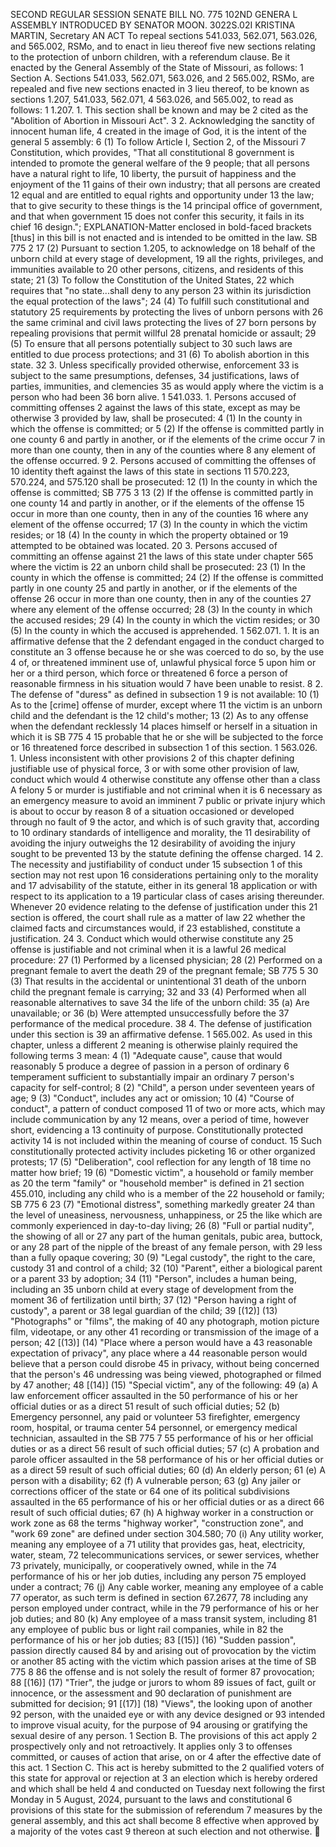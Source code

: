 SECOND REGULAR SESSION
SENATE BILL NO. 775
102ND GENERA L ASSEMBLY
INTRODUCED BY SENATOR MOON.
3022S.02I KRISTINA MARTIN, Secretary
AN ACT
To repeal sections 541.033, 562.071, 563.026, and 565.002, RSMo, and to enact in lieu thereof
five new sections relating to the protection of unborn children, with a referendum
clause.
Be it enacted by the General Assembly of the State of Missouri, as follows:
1 Section A. Sections 541.033, 562.071, 563.026, and
2 565.002, RSMo, are repealed and five new sections enacted in
3 lieu thereof, to be known as sections 1.207, 541.033, 562.071,
4 563.026, and 565.002, to read as follows:
1 1.207. 1. This section shall be known and may be
2 cited as the "Abolition of Abortion in Missouri Act".
3 2. Acknowledging the sanctity of innocent human life,
4 created in the image of God, it is the intent of the general
5 assembly:
6 (1) To follow Article I, Section 2, of the Missouri
7 Constitution, which provides, "That all constitutional
8 government is intended to promote the general welfare of the
9 people; that all persons have a natural right to life,
10 liberty, the pursuit of happiness and the enjoyment of the
11 gains of their own industry; that all persons are created
12 equal and are entitled to equal rights and opportunity under
13 the law; that to give security to these things is the
14 principal office of government, and that when government
15 does not confer this security, it fails in its chief
16 design.";
EXPLANATION-Matter enclosed in bold-faced brackets [thus] in this bill is not enacted
and is intended to be omitted in the law.
SB 775 2
17 (2) Pursuant to section 1.205, to acknowledge on
18 behalf of the unborn child at every stage of development,
19 all the rights, privileges, and immunities available to
20 other persons, citizens, and residents of this state;
21 (3) To follow the Constitution of the United States,
22 which requires that "no state...shall deny to any person
23 within its jurisdiction the equal protection of the laws";
24 (4) To fulfill such constitutional and statutory
25 requirements by protecting the lives of unborn persons with
26 the same criminal and civil laws protecting the lives of
27 born persons by repealing provisions that permit willful
28 prenatal homicide or assault;
29 (5) To ensure that all persons potentially subject to
30 such laws are entitled to due process protections; and
31 (6) To abolish abortion in this state.
32 3. Unless specifically provided otherwise, enforcement
33 is subject to the same presumptions, defenses,
34 justifications, laws of parties, immunities, and clemencies
35 as would apply where the victim is a person who had been
36 born alive.
1 541.033. 1. Persons accused of committing offenses
2 against the laws of this state, except as may be otherwise
3 provided by law, shall be prosecuted:
4 (1) In the county in which the offense is committed; or
5 (2) If the offense is committed partly in one county
6 and partly in another, or if the elements of the crime occur
7 in more than one county, then in any of the counties where
8 any element of the offense occurred.
9 2. Persons accused of committing the offenses of
10 identity theft against the laws of this state in sections
11 570.223, 570.224, and 575.120 shall be prosecuted:
12 (1) In the county in which the offense is committed;
SB 775 3
13 (2) If the offense is committed partly in one county
14 and partly in another, or if the elements of the offense
15 occur in more than one county, then in any of the counties
16 where any element of the offense occurred;
17 (3) In the county in which the victim resides; or
18 (4) In the county in which the property obtained or
19 attempted to be obtained was located.
20 3. Persons accused of committing an offense against
21 the laws of this state under chapter 565 where the victim is
22 an unborn child shall be prosecuted:
23 (1) In the county in which the offense is committed;
24 (2) If the offense is committed partly in one county
25 and partly in another, or if the elements of the offense
26 occur in more than one county, then in any of the counties
27 where any element of the offense occurred;
28 (3) In the county in which the accused resides;
29 (4) In the county in which the victim resides; or
30 (5) In the county in which the accused is apprehended.
1 562.071. 1. It is an affirmative defense that the
2 defendant engaged in the conduct charged to constitute an
3 offense because he or she was coerced to do so, by the use
4 of, or threatened imminent use of, unlawful physical force
5 upon him or her or a third person, which force or threatened
6 force a person of reasonable firmness in his situation would
7 have been unable to resist.
8 2. The defense of "duress" as defined in subsection 1
9 is not available:
10 (1) As to the [crime] offense of murder, except where
11 the victim is an unborn child and the defendant is the
12 child's mother;
13 (2) As to any offense when the defendant recklessly
14 places himself or herself in a situation in which it is
SB 775 4
15 probable that he or she will be subjected to the force or
16 threatened force described in subsection 1 of this section.
1 563.026. 1. Unless inconsistent with other provisions
2 of this chapter defining justifiable use of physical force,
3 or with some other provision of law, conduct which would
4 otherwise constitute any offense other than a class A felony
5 or murder is justifiable and not criminal when it is
6 necessary as an emergency measure to avoid an imminent
7 public or private injury which is about to occur by reason
8 of a situation occasioned or developed through no fault of
9 the actor, and which is of such gravity that, according to
10 ordinary standards of intelligence and morality, the
11 desirability of avoiding the injury outweighs the
12 desirability of avoiding the injury sought to be prevented
13 by the statute defining the offense charged.
14 2. The necessity and justifiability of conduct under
15 subsection 1 of this section may not rest upon
16 considerations pertaining only to the morality and
17 advisability of the statute, either in its general
18 application or with respect to its application to a
19 particular class of cases arising thereunder. Whenever
20 evidence relating to the defense of justification under this
21 section is offered, the court shall rule as a matter of law
22 whether the claimed facts and circumstances would, if
23 established, constitute a justification.
24 3. Conduct which would otherwise constitute any
25 offense is justifiable and not criminal when it is a lawful
26 medical procedure:
27 (1) Performed by a licensed physician;
28 (2) Performed on a pregnant female to avert the death
29 of the pregnant female;
SB 775 5
30 (3) That results in the accidental or unintentional
31 death of the unborn child the pregnant female is carrying;
32 and
33 (4) Performed when all reasonable alternatives to save
34 the life of the unborn child:
35 (a) Are unavailable; or
36 (b) Were attempted unsuccessfully before the
37 performance of the medical procedure.
38 4. The defense of justification under this section is
39 an affirmative defense.
1 565.002. As used in this chapter, unless a different
2 meaning is otherwise plainly required the following terms
3 mean:
4 (1) "Adequate cause", cause that would reasonably
5 produce a degree of passion in a person of ordinary
6 temperament sufficient to substantially impair an ordinary
7 person's capacity for self-control;
8 (2) "Child", a person under seventeen years of age;
9 (3) "Conduct", includes any act or omission;
10 (4) "Course of conduct", a pattern of conduct composed
11 of two or more acts, which may include communication by any
12 means, over a period of time, however short, evidencing a
13 continuity of purpose. Constitutionally protected activity
14 is not included within the meaning of course of conduct.
15 Such constitutionally protected activity includes picketing
16 or other organized protests;
17 (5) "Deliberation", cool reflection for any length of
18 time no matter how brief;
19 (6) "Domestic victim", a household or family member as
20 the term "family" or "household member" is defined in
21 section 455.010, including any child who is a member of the
22 household or family;
SB 775 6
23 (7) "Emotional distress", something markedly greater
24 than the level of uneasiness, nervousness, unhappiness, or
25 the like which are commonly experienced in day-to-day living;
26 (8) "Full or partial nudity", the showing of all or
27 any part of the human genitals, pubic area, buttock, or any
28 part of the nipple of the breast of any female person, with
29 less than a fully opaque covering;
30 (9) "Legal custody", the right to the care, custody
31 and control of a child;
32 (10) "Parent", either a biological parent or a parent
33 by adoption;
34 (11) "Person", includes a human being, including an
35 unborn child at every stage of development from the moment
36 of fertilization until birth;
37 (12) "Person having a right of custody", a parent or
38 legal guardian of the child;
39 [(12)] (13) "Photographs" or "films", the making of
40 any photograph, motion picture film, videotape, or any other
41 recording or transmission of the image of a person;
42 [(13)] (14) "Place where a person would have a
43 reasonable expectation of privacy", any place where a
44 reasonable person would believe that a person could disrobe
45 in privacy, without being concerned that the person's
46 undressing was being viewed, photographed or filmed by
47 another;
48 [(14)] (15) "Special victim", any of the following:
49 (a) A law enforcement officer assaulted in the
50 performance of his or her official duties or as a direct
51 result of such official duties;
52 (b) Emergency personnel, any paid or volunteer
53 firefighter, emergency room, hospital, or trauma center
54 personnel, or emergency medical technician, assaulted in the
SB 775 7
55 performance of his or her official duties or as a direct
56 result of such official duties;
57 (c) A probation and parole officer assaulted in the
58 performance of his or her official duties or as a direct
59 result of such official duties;
60 (d) An elderly person;
61 (e) A person with a disability;
62 (f) A vulnerable person;
63 (g) Any jailer or corrections officer of the state or
64 one of its political subdivisions assaulted in the
65 performance of his or her official duties or as a direct
66 result of such official duties;
67 (h) A highway worker in a construction or work zone as
68 the terms "highway worker", "construction zone", and "work
69 zone" are defined under section 304.580;
70 (i) Any utility worker, meaning any employee of a
71 utility that provides gas, heat, electricity, water, steam,
72 telecommunications services, or sewer services, whether
73 privately, municipally, or cooperatively owned, while in the
74 performance of his or her job duties, including any person
75 employed under a contract;
76 (j) Any cable worker, meaning any employee of a cable
77 operator, as such term is defined in section 67.2677,
78 including any person employed under contract, while in the
79 performance of his or her job duties; and
80 (k) Any employee of a mass transit system, including
81 any employee of public bus or light rail companies, while in
82 the performance of his or her job duties;
83 [(15)] (16) "Sudden passion", passion directly caused
84 by and arising out of provocation by the victim or another
85 acting with the victim which passion arises at the time of
SB 775 8
86 the offense and is not solely the result of former
87 provocation;
88 [(16)] (17) "Trier", the judge or jurors to whom
89 issues of fact, guilt or innocence, or the assessment and
90 declaration of punishment are submitted for decision;
91 [(17)] (18) "Views", the looking upon of another
92 person, with the unaided eye or with any device designed or
93 intended to improve visual acuity, for the purpose of
94 arousing or gratifying the sexual desire of any person.
1 Section B. The provisions of this act apply
2 prospectively only and not retroactively. It applies only
3 to offenses committed, or causes of action that arise, on or
4 after the effective date of this act.
1 Section C. This act is hereby submitted to the
2 qualified voters of this state for approval or rejection at
3 an election which is hereby ordered and which shall be held
4 and conducted on Tuesday next following the first Monday in
5 August, 2024, pursuant to the laws and constitutional
6 provisions of this state for the submission of referendum
7 measures by the general assembly, and this act shall become
8 effective when approved by a majority of the votes cast
9 thereon at such election and not otherwise.
